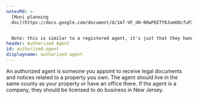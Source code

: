 ```yaml
---
notesMd: >-
  [Muni planning
  doc](https://docs.google.com/document/d/1m7-VF_dH-0HwPEETY8JumOOcfuP2LrHJXT8I7RGaOSo/edit?usp=sharing)


  Note: this is similar to a registered agent, it's just that they handle things specific to property, not the business
header: Authorized Agent
id: authorized-agent
displayname: authorized-agent
---
```


An authorized agent is someone you appoint to receive legal documents and notices related to a property you own. The agent should live in the same county as your property or have an office there. If the agent is a company, they should be licensed to do business in New Jersey.

